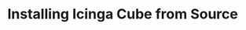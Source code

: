 # Installing Icinga Cube from Source
<!-- {% set from_source = True %} -->
<!-- {% include "02-Installation.md" %} -->
